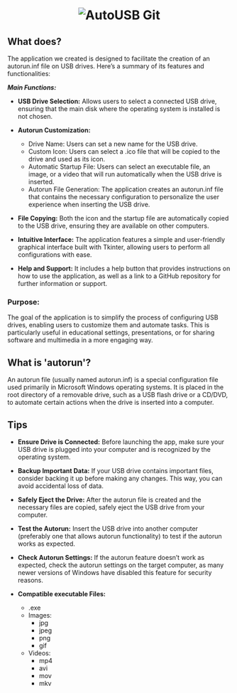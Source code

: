 # <p align="center"> ![AutoUSB Git](https://github.com/user-attachments/assets/fd4f3923-cb04-4c6e-82c2-534f1fbc9cd0) </p>
## What does?
The application we created is designed to facilitate the creation of an autorun.inf file on USB drives. Here’s a summary of its features and functionalities:

**_Main Functions:_**
 - **USB Drive Selection:** Allows users to select a connected USB drive, ensuring that the main disk where the operating system is installed is not chosen.

 * **Autorun Customization:**

   * Drive Name: Users can set a new name for the USB drive.
   * Custom Icon: Users can select a .ico file that will be copied to the drive and used as its icon.
   * Automatic Startup File: Users can select an executable file, an image, or a video that will run automatically when the USB drive is inserted.
   * Autorun File Generation: The application creates an autorun.inf file that contains the necessary configuration to personalize the user experience when inserting the USB drive.

 - **File Copying:** Both the icon and the startup file are automatically copied to the USB drive, ensuring they are available on other computers.

 - **Intuitive Interface:** The application features a simple and user-friendly graphical interface built with Tkinter, allowing users to perform all configurations with ease.

 - **Help and Support:** It includes a help button that provides instructions on how to use the application, as well as a link to a GitHub repository for further information or support.

### Purpose:
The goal of the application is to simplify the process of configuring USB drives, enabling users to customize them and automate tasks. This is particularly useful in educational settings, presentations, or for sharing software and multimedia in a more engaging way.

## What is 'autorun'?
An autorun file (usually named autorun.inf) is a special configuration file used primarily in Microsoft Windows operating systems. It is placed in the root directory of a removable drive, such as a USB flash drive or a CD/DVD, to automate certain actions when the drive is inserted into a computer.

## Tips
- **Ensure Drive is Connected:** Before launching the app, make sure your USB drive is plugged into your computer and is recognized by the operating system.
  
- **Backup Important Data:** If your USB drive contains important files, consider backing it up before making any changes. This way, you can avoid accidental loss of data.
  
- **Safely Eject the Drive:** After the autorun file is created and the necessary files are copied, safely eject the USB drive from your computer.
  
- **Test the Autorun:** Insert the USB drive into another computer (preferably one that allows autorun functionality) to test if the autorun works as expected.
  
- **Check Autorun Settings:** If the autorun feature doesn’t work as expected, check the autorun settings on the target computer, as many newer versions of Windows have disabled this feature for security reasons.
  
- **Compatible executable Files:**
  - .exe
  - Images:
    - jpg
    - jpeg
    - png
    - gif
  * Videos:
    * mp4
    * avi
    * mov
    * mkv
          
